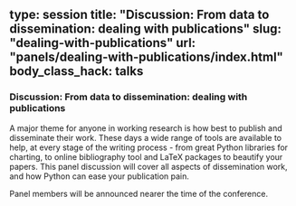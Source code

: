 type: session
title: "Discussion: From data to dissemination: dealing with publications"
slug: "dealing-with-publications"
url: "panels/dealing-with-publications/index.html"
body_class_hack: talks
---

### Discussion: From data to dissemination: dealing with publications

A major theme for anyone in working research is how best to publish and
disseminate their work. These days a wide range of tools are available to help,
at every stage of the writing process - from great Python libraries for
charting, to online bibliography tool and LaTeX packages to beautify your
papers. This panel discussion will cover all aspects of dissemination work,
and how Python can ease your publication pain.

Panel members will be announced nearer the time of the conference.
